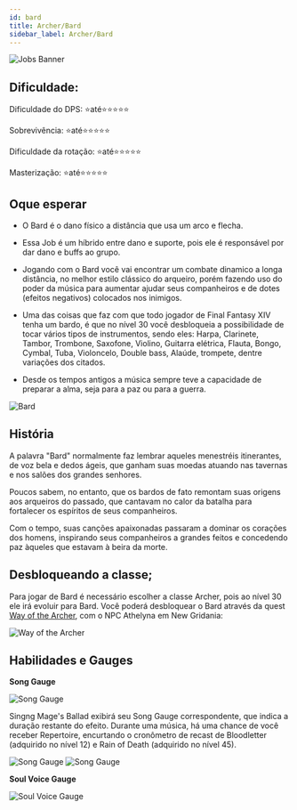 ```yaml
---
id: bard
title: Archer/Bard
sidebar_label: Archer/Bard
---
```


![Jobs Banner](https://i.imgur.com/dX4UQ0n.png)

## Dificuldade: 
 Dificuldade do DPS: ⭐até⭐⭐⭐⭐⭐ 

 Sobrevivência: ⭐até⭐⭐⭐⭐⭐

 Dificuldade da rotação: ⭐até⭐⭐⭐⭐⭐

 Masterização: ⭐até⭐⭐⭐⭐⭐
## Oque esperar

- O Bard é o dano físico a distância que usa um arco e flecha.

- Essa Job é um híbrido entre dano e suporte, pois ele é responsável por dar dano e buffs ao grupo.

- Jogando com o Bard você vai encontrar um combate dinamico a longa distância, no melhor estilo clássico do arqueiro, porém fazendo uso do poder da música para aumentar ajudar seus companheiros e de dotes (efeitos negativos) colocados nos inimigos.

- Uma das coisas que faz com que todo jogador de Final Fantasy XIV tenha um bardo, é que no nível 30 você desbloqueia a possibilidade de tocar vários tipos de instrumentos, sendo eles: Harpa, Clarinete, Tambor, Trombone, Saxofone, Violino, Guitarra elétrica,  Flauta, Bongo, Cymbal, Tuba, Violoncelo, Double bass, Alaúde, trompete, dentre variações dos citados.  

- Desde os tempos antigos a música sempre teve a capacidade de preparar a alma, seja para a paz ou para a guerra.

![Bard](https://i.imgur.com/3lOGzI2.png)

## História

A palavra "Bard" normalmente faz lembrar aqueles menestréis itinerantes, de voz bela e dedos ágeis, que ganham suas moedas atuando nas tavernas e nos salões dos grandes senhores. 

Poucos sabem, no entanto, que os bardos de fato remontam suas origens aos arqueiros do passado, que cantavam no calor da batalha para fortalecer os espíritos de seus companheiros.

Com o tempo, suas canções apaixonadas passaram a dominar os corações dos homens, inspirando seus companheiros a grandes feitos e concedendo paz àqueles que estavam à beira da morte.

## Desbloqueando a classe;

Para jogar de Bard é necessário escolher a classe Archer, pois ao nível 30 ele irá evoluir para Bard. Você poderá desbloquear o Bard através da quest [Way of the Archer](https://na.finalfantasyxiv.com/lodestone/playguide/db/quest/d12e4f55703/), com o NPC Athelyna em New Gridania:



![Way of the Archer](https://i.imgur.com/abbLSYj.png)




## Habilidades e Gauges

**Song Gauge**

![Song Gauge](https://img.finalfantasyxiv.com/lds/promo/h/C/6UAuuGF_bnfRwSST-dCBUBh2Zw.png)

Singng Mage's Ballad exibirá seu Song Gauge correspondente, que indica a duração restante do efeito.
Durante uma música, há uma chance de você receber Repertoire, encurtando o cronômetro de recast de Bloodletter (adquirido no nível 12) e Rain of Death (adquirido no nível 45).

![Song Gauge](https://img.finalfantasyxiv.com/lds/promo/h/0/QnR7fHYkAr_3AQFpbtW0dwhsJk.png)
![Song Gauge](https://img.finalfantasyxiv.com/lds/promo/h/2/zIhfAHktEHJDMVyF6loNl0p7Kw.png)

**Soul Voice Gauge**

![Soul Voice Gauge](https://img.finalfantasyxiv.com/lds/promo/h/C/6UAuuGF_bnfRwSST-dCBUBh2Zw.png)

